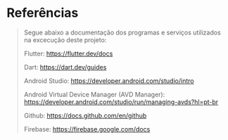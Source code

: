 # Referências

> Segue abaixo a documentação dos programas e serviços utilizados na excecução deste projeto:
> 
> Flutter: https://flutter.dev/docs
> 
> Dart: https://dart.dev/guides
> 
> Android Studio: https://developer.android.com/studio/intro
> 
> Android Virtual Device Manager (AVD Manager): https://developer.android.com/studio/run/managing-avds?hl=pt-br
> 
> Github: https://docs.github.com/en/github
> 
> Firebase: https://firebase.google.com/docs

